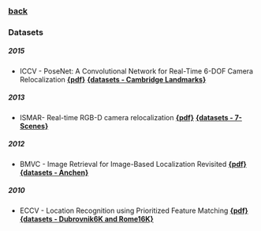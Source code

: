 ### [back](README.md)

### Datasets

##### 2015
- ICCV - PoseNet: A Convolutional Network for Real-Time 6-DOF Camera Relocalization [**{pdf}**](https://www.cv-foundation.org/openaccess/content_iccv_2015/papers/Kendall_PoseNet_A_Convolutional_ICCV_2015_paper.pdf) [**{datasets - Cambridge Landmarks}**](https://github.com/alexgkendall/caffe-posenet)

##### 2013
- ISMAR- Real-time RGB-D camera relocalization [**{pdf}**](http://120.52.51.18/pdfs.semanticscholar.org/bd72/d217109452d390113501daeb15db0c4f917b.pdf) [**{datasets - 7-Scenes}**](https://www.microsoft.com/en-us/research/project/rgb-d-dataset-7-scenes/?from=http%3A%2F%2Fresearch.microsoft.com%2F7-scenes%2F)

##### 2012
- BMVC - Image Retrieval for Image-Based Localization Revisited [**{pdf}**](https://www.graphics.rwth-aachen.de/publication/188/sattler_weyand_bmvc12.pdf) [**{datasets - Anchen}**](https://www.graphics.rwth-aachen.de/software/image-localization)

##### 2010
- ECCV - Location Recognition using Prioritized Feature Matching [**{pdf}**](http://120.52.51.18/www.cs.cornell.edu/projects/p2f/docs/localization_eccv2010.pdf) [**{datasets - Dubrovnik6K and Rome16K}**](http://www.cs.cornell.edu/projects/p2f/)